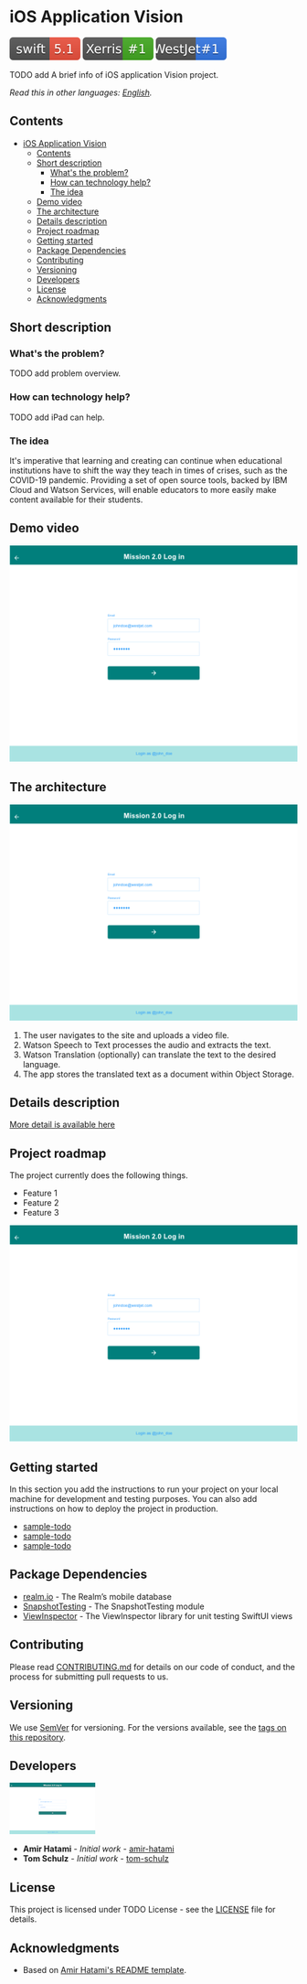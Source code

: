# iOS Application Vision

[![Swift 5.1](./docs/images/swift5-1.svg)](https://www.swift.org/) [![Xerris](./docs/images/xerris.svg)](https://www.xerris.com/) [![WestJet](./docs/images/westjet.svg)](https://www.westjet.com/en-ca)

TODO add A brief info of iOS application Vision project.

_Read this in other languages: [English](README.md)._

## Contents

- [iOS Application Vision](#ios-application-vision)
  - [Contents](#contents)
  - [Short description](#short-description)
    - [What's the problem?](#whats-the-problem)
    - [How can technology help?](#how-can-technology-help)
    - [The idea](#the-idea)
  - [Demo video](#demo-video)
  - [The architecture](#the-architecture)
  - [Details description](#details-description)
  - [Project roadmap](#project-roadmap)
  - [Getting started](#getting-started)
  - [Package Dependencies](#package-dependencies)
  - [Contributing](#contributing)
  - [Versioning](#versioning)
  - [Developers](#developers)
  - [License](#license)
  - [Acknowledgments](#acknowledgments)

## Short description

### What's the problem?

TODO add problem overview.

### How can technology help?

TODO add iPad can help.

### The idea

It's imperative that learning and creating can continue when educational institutions have to shift the way they teach in times of crises, such as the COVID-19 pandemic. Providing a set of open source tools, backed by IBM Cloud and Watson Services, will enable educators to more easily make content available for their students.

## Demo video

[![Watch the video](./docs/images/video-image.png)](https://youtu.be)

## The architecture

![Video transcription/translation app](./docs/images/architecture-diagram.png)

1. The user navigates to the site and uploads a video file.
2. Watson Speech to Text processes the audio and extracts the text.
3. Watson Translation (optionally) can translate the text to the desired language.
4. The app stores the translated text as a document within Object Storage.

## Details description

[More detail is available here](./docs/DESCRIPTION.md)

## Project roadmap

The project currently does the following things.

- Feature 1
- Feature 2
- Feature 3

![Roadmap](./docs/images/time-line.png)

## Getting started

In this section you add the instructions to run your project on your local machine for development and testing purposes. You can also add instructions on how to deploy the project in production.

- [sample-todo](./docs/)
- [sample-todo](./docs/)
- [sample-todo](./docs/)


## Package Dependencies

- [realm.io](https://realm.io) - The Realm’s mobile database
- [SnapshotTesting](https://github.com/pointfreeco/swift-snapshot-testing) - The SnapshotTesting module
- [ViewInspector](https://github.com/nalexn/ViewInspector) - The ViewInspector library for unit testing SwiftUI views

## Contributing

Please read [CONTRIBUTING.md](./docs/CONTRIBUTING.md) for details on our code of conduct, and the process for submitting pull requests to us.

## Versioning

We use [SemVer](http://semver.org/) for versioning. For the versions available, see the [tags on this repository]().

## Developers

<a href="./docs/developers.md">
  <img src="./docs/images/developers.png" />
</a>

- **Amir Hatami** - _Initial work_ - [amir-hatami](https://www.linkedin.com/in/amir-hatami-174aba57/)
- **Tom Schulz** - _Initial work_ - [tom-schulz](https://www.linkedin.com/in/tom-schulz-2158229/)

## License

This project is licensed under TODO License - see the [LICENSE](./docs/LICENSE.md) file for details.

## Acknowledgments

- Based on [Amir Hatami's README template](https://github.com/amhatami).
